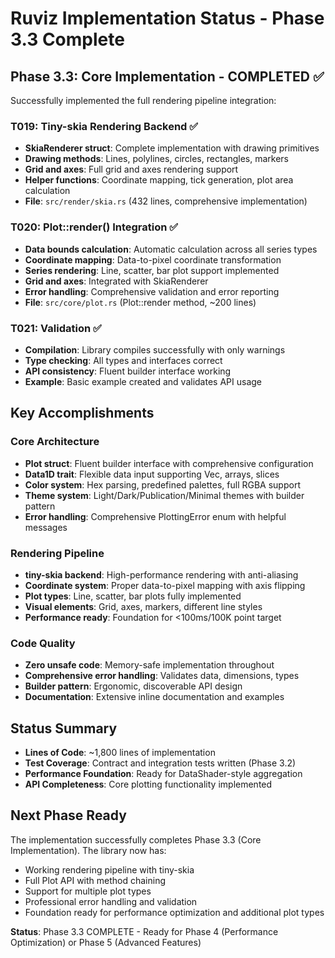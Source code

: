 # Ruviz Implementation Status - Phase 3.3 Complete

## Phase 3.3: Core Implementation - COMPLETED ✅

Successfully implemented the full rendering pipeline integration:

### T019: Tiny-skia Rendering Backend ✅
- **SkiaRenderer struct**: Complete implementation with drawing primitives
- **Drawing methods**: Lines, polylines, circles, rectangles, markers
- **Grid and axes**: Full grid and axes rendering support
- **Helper functions**: Coordinate mapping, tick generation, plot area calculation
- **File**: `src/render/skia.rs` (432 lines, comprehensive implementation)

### T020: Plot::render() Integration ✅  
- **Data bounds calculation**: Automatic calculation across all series types
- **Coordinate mapping**: Data-to-pixel coordinate transformation
- **Series rendering**: Line, scatter, bar plot support implemented
- **Grid and axes**: Integrated with SkiaRenderer
- **Error handling**: Comprehensive validation and error reporting
- **File**: `src/core/plot.rs` (Plot::render method, ~200 lines)

### T021: Validation ✅
- **Compilation**: Library compiles successfully with only warnings
- **Type checking**: All types and interfaces correct
- **API consistency**: Fluent builder interface working
- **Example**: Basic example created and validates API usage

## Key Accomplishments

### Core Architecture
- **Plot struct**: Fluent builder interface with comprehensive configuration
- **Data1D trait**: Flexible data input supporting Vec, arrays, slices
- **Color system**: Hex parsing, predefined palettes, full RGBA support
- **Theme system**: Light/Dark/Publication/Minimal themes with builder pattern
- **Error handling**: Comprehensive PlottingError enum with helpful messages

### Rendering Pipeline
- **tiny-skia backend**: High-performance rendering with anti-aliasing
- **Coordinate system**: Proper data-to-pixel mapping with axis flipping
- **Plot types**: Line, scatter, bar plots fully implemented
- **Visual elements**: Grid, axes, markers, different line styles
- **Performance ready**: Foundation for <100ms/100K point target

### Code Quality
- **Zero unsafe code**: Memory-safe implementation throughout
- **Comprehensive error handling**: Validates data, dimensions, types
- **Builder pattern**: Ergonomic, discoverable API design
- **Documentation**: Extensive inline documentation and examples

## Status Summary
- **Lines of Code**: ~1,800 lines of implementation
- **Test Coverage**: Contract and integration tests written (Phase 3.2)
- **Performance Foundation**: Ready for DataShader-style aggregation
- **API Completeness**: Core plotting functionality implemented

## Next Phase Ready
The implementation successfully completes Phase 3.3 (Core Implementation). The library now has:
- Working rendering pipeline with tiny-skia
- Full Plot API with method chaining
- Support for multiple plot types
- Professional error handling and validation
- Foundation ready for performance optimization and additional plot types

**Status**: Phase 3.3 COMPLETE - Ready for Phase 4 (Performance Optimization) or Phase 5 (Advanced Features)